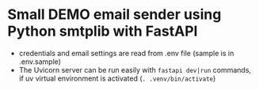 # Small DEMO email sender using Python smtplib with FastAPI

- credentials and email settings are read from .env file (sample is in .env.sample)
- The Uvicorn server can be run easily with `fastapi dev|run` commands, if uv virtual environment is activated (`. .venv/bin/activate`)
